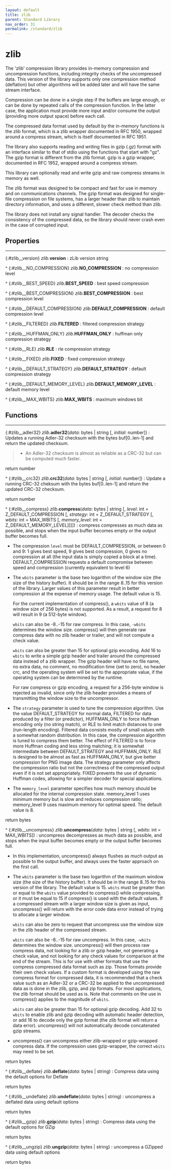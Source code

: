 ```yaml
---
layout: default
title: zlib
parent: Standard Library
nav_order: 31
permalink: /standard/zlib
---
```


# zlib

The 'zlib' compression library provides in-memory compression and
uncompression functions, including integrity checks of the uncompressed data.
This version of the library supports only one compression method (deflation)
but other algorithms will be added later and will have the same stream
interface.

  Compression can be done in a single step if the buffers are large enough,
or can be done by repeated calls of the compression function.  In the latter
case, the application must provide more input and/or consume the output
(providing more output space) before each call.

  The compressed data format used by default by the in-memory functions is
the zlib format, which is a zlib wrapper documented in RFC 1950, wrapped
around a compress stream, which is itself documented in RFC 1951.

  The library also supports reading and writing files in gzip (.gz) format
with an interface similar to that of stdio using the functions that start
with "gz".  The gzip format is different from the zlib format.  gzip is a
gzip wrapper, documented in RFC 1952, wrapped around a compress stream.

  This library can optionally read and write gzip and raw compress streams in
memory as well.

  The zlib format was designed to be compact and fast for use in memory
and on communications channels.  The gzip format was designed for single-
file compression on file systems, has a larger header than zlib to maintain
directory information, and uses a different, slower check method than zlib.

  The library does not install any signal handler.  The decoder checks
the consistency of the compressed data, so the library should never crash
even in the case of corrupted input.



<h2>Properties</h2><hr>

{:#zlib__version} _zlib._**version**
: zLib version string


^
{:#zlib__NO_COMPRESSION} _zlib._**NO_COMPRESSION**
: no compression level


^
{:#zlib__BEST_SPEED} _zlib._**BEST_SPEED**
: best speed compression


^
{:#zlib__BEST_COMPRESSION} _zlib._**BEST_COMPRESSION**
: best compression level


^
{:#zlib__DEFAULT_COMPRESSION} _zlib._**DEFAULT_COMPRESSION**
: default compression level


^
{:#zlib__FILTERED} _zlib._**FILTERED**
: filtered compression strategy


^
{:#zlib__HUFFMAN_ONLY} _zlib._**HUFFMAN_ONLY**
: huffman only compression strategy


^
{:#zlib__RLE} _zlib._**RLE**
: rle compression strategy


^
{:#zlib__FIXED} _zlib._**FIXED**
: fixed compression strategy


^
{:#zlib__DEFAULT_STRATEGY} _zlib._**DEFAULT_STRATEGY**
: default compression strategy


^
{:#zlib__DEFAULT_MEMORY_LEVEL} _zlib._**DEFAULT_MEMORY_LEVEL**
: default memory level


^
{:#zlib__MAX_WBITS} _zlib._**MAX_WBITS**
: maximum windows bit




<h2>Functions</h2><hr>

{:#zlib__adler32} _zlib_.**adler32**(_data_: bytes | string [, _initial_: number])
: Updates a running Adler-32 checksum with the bytes buf[0..len-1] and
  return the updated checksum.
  
  > - An Adler-32 checksum is almost as reliable as a CRC-32 but can be computed much faster.
   <div class="cite"><span class="hint">return</span> <span>number</span></div>



^
{:#zlib__crc32} _zlib_.**crc32**(_data_: bytes | string [, _initial_: number])
: Update a running CRC-32 cheksum with the bytes buf[0..len-1] and return the
  updated CRC-32 checksum.
   <div class="cite"><span class="hint">return</span> <span>number</span></div>



^
{:#zlib__compress} _zlib_.**compress**(_data_: bytes | string [, _level_: int = Z_DEFAULT_COMPRESSION [, _strategy_: int = Z_DEFAULT_STRATEGY [, _wbits_: int = MAX_WBITS [, _memory_level_: int = Z_DEFAULT_MEMORY_LEVEL]]]])
: compress compresses as much data as possible, and stops when the input
  buffer becomes empty or the output buffer becomes full.
  
  -  The compression `level` must be DEFAULT_COMPRESSION, or between 0 and 9:
     1 gives best speed, 9 gives best compression, 0 gives no compression at all
     (the input data is simply copied a block at a time).  DEFAULT_COMPRESSION
     requests a default compromise between speed and compression (currently
     equivalent to level 6)
  
  -  The `wbits` parameter is the base two logarithm of the window size
     (the size of the history buffer).  It should be in the range 8..15 for this
     version of the library.  Larger values of this parameter result in better
     compression at the expense of memory usage.  The default value is 15.
  
     For the current implementation of compress(), a `wbits` value of 8 (a
     window size of 256 bytes) is not supported.  As a result, a request for 8
     will result in 9 (a 512-byte window).
  
     `wbits` can also be -8..-15 for raw compress.  In this case, `-wbits`
     determines the window size.  compress() will then generate raw compress data
     with no zlib header or trailer, and will not compute a check value.
  
     `wbits` can also be greater than 15 for optional gzip encoding.  Add
     16 to `wbits` to write a simple gzip header and trailer around the
     compressed data instead of a zlib wrapper.  The gzip header will have no
     file name, no extra data, no comment, no modification time (set to zero), no
     header crc, and the operating system will be set to the appropriate value,
     if the operating system can be determined by the runtime.
  
     For raw compress or gzip encoding, a request for a 256-byte window is
     rejected as invalid, since only the zlib header provides a means of
     transmitting the window size to the uncompressor.
  
  -  The `strategy` parameter is used to tune the compression algorithm.  Use the
     value DEFAULT_STRATEGY for normal data, FILTERED for data produced by a
     filter (or predictor), HUFFMAN_ONLY to force Huffman encoding only (no
     string match), or RLE to limit match distances to one (run-length
     encoding).  Filtered data consists mostly of small values with a somewhat
     random distribution.  In this case, the compression algorithm is tuned to
     compress them better.  The effect of FILTERED is to force more Huffman
     coding and less string matching; it is somewhat intermediate between
     DEFAULT_STRATEGY and HUFFMAN_ONLY.  RLE is designed to be almost as
     fast as HUFFMAN_ONLY, but give better compression for PNG image data.  The
     strategy parameter only affects the compression ratio but not the
     correctness of the compressed output even if it is not set appropriately.
     FIXED prevents the use of dynamic Huffman codes, allowing for a simpler
     decoder for special applications.
  
  -  The `memory_level` parameter specifies how much memory should be allocated
     for the internal compression state.  memory_level 1 uses minimum memory but is
     slow and reduces compression ratio; memory_level 9 uses maximum memory for
     optimal speed.  The default value is 8.
  
   <div class="cite"><span class="hint">return</span> <span>bytes</span></div>



^
{:#zlib__uncompress} _zlib_.**uncompress**(_data_: bytes | string [, _wbits_: int = MAX_WBITS])
: uncompress decompresses as much data as possible, and stops when the input
  buffer becomes empty or the output buffer becomes full.
  
  -  In this implementation, uncompress() always flushes as much output as
     possible to the output buffer, and always uses the faster approach on the
     first call.
  
  -  The `wbits` parameter is the base two logarithm of the maximum window
     size (the size of the history buffer).  It should be in the range 8..15 for
     this version of the library.  The default value is 15.  `wbits` must be greater than or equal to the `wbits` value
     provided to compress() while compressing, or it must be equal to 15 if
     compress() is used with the default values.  If a compressed stream with a 
     larger window size is given as input, uncompress() will return with the error 
     code data error instead of trying to allocate a larger window.
  
     `wbits` can also be zero to request that uncompress use the window size in
     the zlib header of the compressed stream.
  
     `wbits` can also be -8..-15 for raw uncompress.  In this case, `-wbits`
     determines the window size.  uncompress() will then process raw compress data,
     not looking for a zlib or gzip header, not generating a check value, and not
     looking for any check values for comparison at the end of the stream.  This
     is for use with other formats that use the compress compressed data format
     such as zip.  Those formats provide their own check values.  If a custom
     format is developed using the raw compress format for compressed data, it is
     recommended that a check value such as an Adler-32 or a CRC-32 be applied to
     the uncompressed data as is done in the zlib, gzip, and zip formats.  For
     most applications, the zlib format should be used as is.  Note that comments
     on the use in compress() applies to the magnitude of `wbits`.
  
     `wbits` can also be greater than 15 for optional gzip decoding.  Add
     32 to `wbits` to enable zlib and gzip decoding with automatic header
     detection, or add 16 to decode only the gzip format (the zlib format will
     return a data error).  uncompress() will not automatically decode concatenated 
     gzip streams.
  
  -  uncompress() can uncompress either zlib-wrapped or gzip-wrapped compress data.
     If the compression uses gzip-wrapper, the correct `wbits` may need to be set.
   <div class="cite"><span class="hint">return</span> <span>bytes</span></div>



^
{:#zlib__deflate} _zlib_.**deflate**(_data_: bytes | string)
: Compress data using the default options for Deflate
   <div class="cite"><span class="hint">return</span> <span>bytes</span></div>



^
{:#zlib__undeflate} _zlib_.**undeflate**(_data_: bytes | string)
: uncompress a deflated data using default options
   <div class="cite"><span class="hint">return</span> <span>bytes</span></div>



^
{:#zlib__gzip} _zlib_.**gzip**(_data_: bytes | string)
: Compress data using the default options for GZip
   <div class="cite"><span class="hint">return</span> <span>bytes</span></div>



^
{:#zlib__ungzip} _zlib_.**ungzip**(_data_: bytes | string)
: uncompress a GZipped data using default options
   <div class="cite"><span class="hint">return</span> <span>bytes</span></div>



